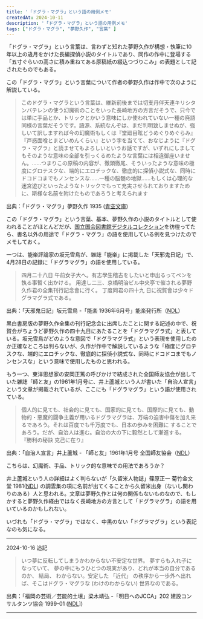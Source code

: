 ```yaml
---
title: '「ドグラ・マグラ」という語の用例メモ'
createdAt: 2024-10-11
description: '「ドグラ・マグラ」という語の用例メモ'
tags: ["ドグラ・マグラ", "夢野久作", "言葉" ]
---
```


「ドグラ・マグラ」という言葉は、言わずと知れた夢野久作が構想・執筆に10年以上の歳月をかけた長編探偵小説のタイトルであり、同作の作中に登場する「五寸ぐらいの高さに積み重ねてある原稿紙の綴込つづりこみ」の表題として記されたものでもある。

この「ドグラ・マグラ」という言葉について作者の夢野久作は作中で次のように解説している。

> このドグラ・マグラという言葉は、維新前後までは切支丹伴天連キリシタンバテレンの使う幻魔術のことをいった長崎地方の方言だそうで、只今では単に手品とか、トリックとかいう意味にしか使われていない一種の廃語同様の言葉だそうです。語源、系統なんぞは、まだ判明致しませぬが、強しいて訳しますれば今の幻魔術もしくは『堂廻目眩どうめぐりめぐらみ』『戸惑面喰とまどいめんくらい』という字を当てて、おなじように『ドグラ・マグラ』と読ませてもよろしいというお話ですが、いずれにしましてもそのような意味の全部を引っくるめたような言葉には相違御座いません。……つまりこの原稿の内容が、徹頭徹尾、そういったような意味の極度にグロテスクな、端的にエロチックな、徹底的に探偵小説式な、同時にドコドコまでもノンセンスな……一種の脳髄の地獄……もしくは心理的な迷宮遊びといったようなトリックでもって充実させられておりますために、斯様な名前を附けたものであろうと考えられます

出典：「ドグラ・マグラ」夢野久作 1935 ([青空文庫](https://www.aozora.gr.jp/cards/000096/card2093.html))

この「ドグラ・マグラ」という言葉、基本、夢野久作の小説のタイトルとして使われることがほとんどだが、[国立国会図書館デジタルコレクション](https://dl.ndl.go.jp/)を彷徨ってたら、書名以外の用途で「ドグラ・マグラ」の語を使用している例を見つけたのでメモしておく。

一つは、能楽評論家の坂元雪鳥が、雑誌「能楽」に掲載した「天邪鬼日記」で、4月28日の記録に「ドグラマグラ」の語を使用している。

> 四月二十八日 午前女子大へ。有志學生稽古をしたいと申出るってペンを執る事暫く出かける。 用達し二三、京橋明治ビル中央亭で催される夢野久作君の全集刊行記念會に行く。 丁度同君の四十九
日に祝賀會は少々ドグラマグラ式である。

出典：「天邪鬼日記」坂元雪鳥 -「能楽 1936年6月号」能楽発行所（[NDL](https://dl.ndl.go.jp/pid/1519721])）

黒白書房版の夢野久作全集の刊行記念会に出席したことに関する記述の中で、祝賀会がちょうど夢野久作の四十九日にあたることを「ドグラマグラ式」と表している。坂元雪鳥がどのような意図で「ドグラマグラ式」という表現を使用したのか正確なところは判らないが、久作が作中で解説しているような「極度にグロテスクな、端的にエロチックな、徹底的に探偵小説式な、同時にドコドコまでもノンセンスな」という意味で使用したものと思われる。

もう一つ、東洋思想家の安岡正篤の呼びかけで結成された全国師友協会が出していた雑誌「師と友」の1961年1月号に、井上蘆城という人が書いた「自治人宣言」という文章が掲載されているが、ここにも「ドグラマグラ」という語が使用されている。

> 個人的に見ても、社会的に見ても、国家的に見ても、国際的に見ても、動物的・悪魔的闘争主義が用いるドグラマグラは、万端の迫害中傷を加え来るであろう。それは百度でも千万度でも、日本の歩みを困難に
することであろう。だが、自治人は進む。自治の大の下に毅然として漸進する。
> 『勝利の秘訣 克己に在り』

出典：「自治人宣言」井上蘆城 - 「師と友」1961年1月号 全国師友協会（[NDL](https://dl.ndl.go.jp/pid/1804698)）

こちらは、幻魔術、手品、トリック的な意味での用法であろうか？　

井上蘆城という人の詳細はよく判らないが「久留米人物誌」篠原正一 菊竹金文堂 1981([NDL](https://dl.ndl.go.jp/pid/12252663/1/149?keyword=%E4%BA%95%E4%B8%8A%E8%8A%A6%E5%9F%8E)) の調雲集の項に名前が出てくることから久留米出身（ないし関わりのある）人と思われる。文章は夢野久作とは何の関係もないものなので、もしかすると夢野久作経由ではなく長崎地方の方言として「ドグラマグラ」の語を用いているのかもしれない。

いづれも「ドグラ・マグラ」ではなく、中黒のない「ドグラマグラ」という表記なのも気になる。

---

2024-10-16 追記

> いつ夢に反転してしまうかわからない不安定な世界。 夢すらも入れ子になっていて、 夢の中にもうひとつの現実があり、どれが本当の自分であるのか、 結局、 わからない。安定した 「近代」 の秩序から一歩外へ出れば、そこはドグラ・マグラな (わけのわからない) 世界なのである。

出典：「福岡の芸術／芸能的土壌」梁木靖弘 -「明日へのJCCA」202 建設コンサルタンツ協会 1999-01 ([NDL](https://dl.ndl.go.jp/pid/2372974)])


---




